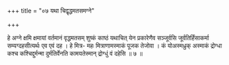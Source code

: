 +++
title = "०७ यथा चिद्वृद्धमतसमग्ने"

+++

हे अग्ने क्षमि क्षमायां वर्तमानं वृद्धमतसम् शुष्कं काष्ठं यथाचित् येन प्रकारेणैव सञ्जूर्वसि जूर्वतिर्हिंसाकर्मा सम्यग्दहसीत्यर्थः एव एवं दह । हे मित्र- महः मित्राणामस्माकं पूजक तेजोवा । कं योअस्मध्रुक् अस्माकं द्रोग्धा कश्च कश्चिद्दुर्मन्मा दुर्मतिर्वेनति कामयतेस्मान् द्रोग्धुं वं दहेसि ॥ ७ ॥
